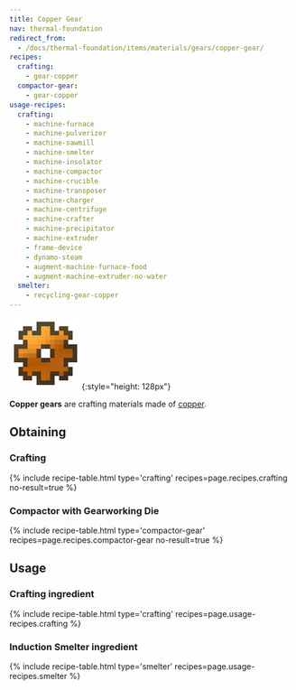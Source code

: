 ```yaml
---
title: Copper Gear
nav: thermal-foundation
redirect_from:
  - /docs/thermal-foundation/items/materials/gears/copper-gear/
recipes:
  crafting:
    - gear-copper
  compactor-gear:
    - gear-copper
usage-recipes:
  crafting:
    - machine-furnace
    - machine-pulverizer
    - machine-sawmill
    - machine-smelter
    - machine-insolator
    - machine-compactor
    - machine-crucible
    - machine-transposer
    - machine-charger
    - machine-centrifuge
    - machine-crafter
    - machine-precipitator
    - machine-extruder
    - frame-device
    - dynamo-steam
    - augment-machine-furnace-food
    - augment-machine-extruder-no-water
  smelter:
    - recycling-gear-copper
---
```


![Copper gear](/assets/images/thermal-foundation/gear-copper.png){:style="height: 128px"}


**Copper gears** are crafting materials made of [copper](/docs/copper-ingot/).


Obtaining
---------

### Crafting
{% include recipe-table.html type='crafting' recipes=page.recipes.crafting no-result=true %}

### Compactor with Gearworking Die
{% include recipe-table.html type='compactor-gear' recipes=page.recipes.compactor-gear no-result=true %}


Usage
-----

### Crafting ingredient
{% include recipe-table.html type='crafting' recipes=page.usage-recipes.crafting %}

### Induction Smelter ingredient
{% include recipe-table.html type='smelter' recipes=page.usage-recipes.smelter %}
